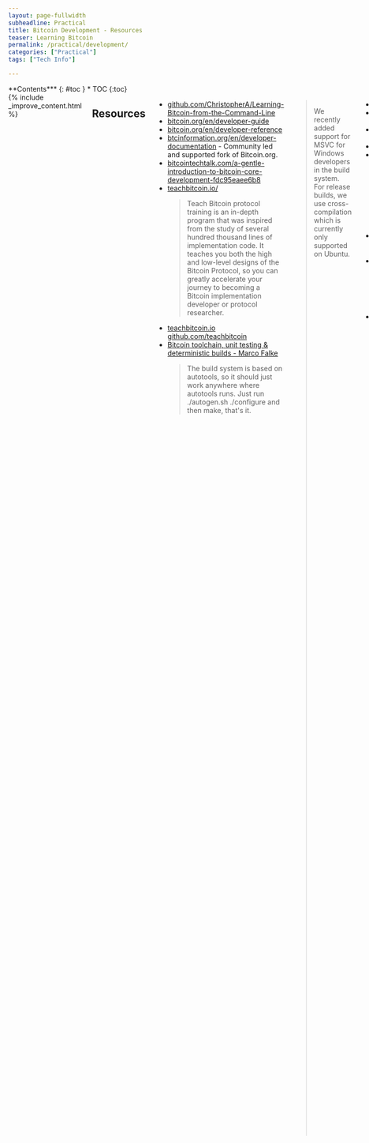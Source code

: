 ```yaml
---
layout: page-fullwidth
subheadline: Practical
title: Bitcoin Development - Resources
teaser: Learning Bitcoin 
permalink: /practical/development/
categories: ["Practical"]
tags: ["Tech Info"]

---
```


<div class="row">
<div class="medium-3 medium-push-9 columns" markdown="1">
<div class="panel radius" markdown="1">
**Contents***
{: #toc }
*  TOC
{:toc}
</div>
</div><!-- /.medium-4.columns -->



<div class="medium-9 medium-pull-3 columns" markdown="1">
{% include _improve_content.html %}


## Resources

* [github.com/ChristopherA/Learning-Bitcoin-from-the-Command-Line](https://github.com/ChristopherA/Learning-Bitcoin-from-the-Command-Line) 
* [bitcoin.org/en/developer-guide](https://bitcoin.org/en/developer-guide)
* [bitcoin.org/en/developer-reference](https://bitcoin.org/en/developer-reference)
* [btcinformation.org/en/developer-documentation](https://btcinformation.org/en/developer-documentation) - Community led and supported fork of Bitcoin.org. 
* [bitcointechtalk.com/a-gentle-introduction-to-bitcoin-core-development-fdc95eaee6b8](https://bitcointechtalk.com/a-gentle-introduction-to-bitcoin-core-development-fdc95eaee6b8) 
* [teachbitcoin.io/](https://teachbitcoin.io/) 
  > Teach Bitcoin protocol training is an in-depth program that was inspired from the study of several hundred thousand lines of implementation code. It teaches you both the high and low-level designs of the Bitcoin Protocol, so you can greatly accelerate your journey to becoming a Bitcoin implementation developer or protocol researcher. 
* [teachbitcoin.io](https://teachbitcoin.io) 
[github.com/teachbitcoin](https://github.com/teachbitcoin) 
* [Bitcoin toolchain, unit testing & deterministic builds - Marco Falke](http://diyhpl.us/wiki/transcripts/scalingbitcoin/tokyo-2018/edgedevplusplus/bitcoin-toolchain-unit-testing-and-deterministic-builds/) 
  > The build system is based on autotools, so it should just work anywhere where autotools runs. Just run ./autogen.sh ./configure and then make, that's it. 
>
>We recently added support for MSVC for Windows developers in the build system. For release builds, we use cross-compilation which is currently only supported on Ubuntu. 
* [bitcointechtalk.com/](https://bitcointechtalk.com/) 
* [programmingwithbitcoin.com/](https://programmingwithbitcoin.com/)
[jimmysong/programmingbitcoin](https://github.com/jimmysong/programmingbitcoin) Repository for the book.  
* [hackernoon.com/why-i-decided-to-build-bitcoin-from-scratch-d2ca7526d0ee](https://hackernoon.com/why-i-decided-to-build-bitcoin-from-scratch-d2ca7526d0ee) !
* [Why I Decided to Build Bitcoin from Scratch](https://hackernoon.com/why-i-decided-to-build-bitcoin-from-scratch-d2ca7526d0ee) 
* [twitter.com/udiWertheimer/status/1059371877775433728](https://twitter.com/udiWertheimer/status/1059371877775433728) 
  > [Udi Wertheimer (@udiWertheimer)](https://twitter.com/udiWertheimer) @DeHuntisOn 1/ Here are a few examples for using the command line to deepen your understanding of Bitcoin: * Use bitcoin-cli to work with your full node and learn its capabilities. @aantonop's 3rd chapter of Mastering Bitcoin and @ChristopherA's tutorial will help https:/...
* [Noded 0.4.0 with Jimmy Song](https://noded.org/podcast/noded-040-with-jimmy-song/) Michael Goldstein and Pierre Rochard have a conversation with Jimmy Song about Bitcoin forks and Programming Blockchain. 
* [A brief history of Bitcoin development - youtube](https://www.youtube.com/watch?v=ZfFNce6CVsE) !
  > gource animation of the bitcoin repository up to April 13 2017\. Feel free to improve on it. Things that are obviously missing is music, author name consolida... 
* [Taproot, and Schnorr, and SIGHASH_NOINPUT, oh my!](https://www.youtube.com/watch?v=YSUVRj8iznU) 
[Slides: Taproot, and Schnorr, and SIGHASH_NOINPUT](https://prezi.com/view/YkJwE7LYJzAzJw9g1bWV/) 
> Pieter Wuille, Bitcoin Core developer and Blockstream co-founder, spoke about Taproot, Schnorr, and SIGH... 
* [medium.com/tierion/how-to-create-and-verify-a-chainpoint-proof-eba52a7700e3](https://medium.com/tierion/how-to-create-and-verify-a-chainpoint-proof-eba52a7700e3) 
* [SF Bitcoin Developers](https://www.youtube.com/channel/UCREs0ConyCR2sEFf-DrLRMw) 
* [bitcoinbook/bitcoinbook](https://github.com/aantonop/bitcoinbook)
  > Mastering Bitcoin 2nd Edition - Programming the Open Blockchain
* [igorbarinov/awesome-bitcoin](https://github.com/igorbarinov/awesome-bitcoin) 
  > A curated list of bitcoin services and tools for software developers.
* [chaincodelabs/bitcoin-curriculum](https://github.com/chaincodelabs/bitcoin-curriculum)  *!!!!!!!!*
* [MrHash/bitcoin-dev-stack](https://github.com/MrHash/bitcoin-dev-stack)
* [Blockchain Development — Zero to Hero [Guide]](https://medium.com/programmers-blockchain/blockchain-development-mega-guide-5a316e6d10df)

### Read

* [aantonop/bitcoinbook](https://github.com/aantonop/bitcoinbook)  
* [manning.com/books/grokking-bitcoin](https://www.manning.com/books/grokking-bitcoin)
  * [kallerosenbaum/grokkingbitcoin](https://github.com/kallerosenbaum/grokkingbitcoin)
    > Source repository for Grokking Bitcoin, with clear explanations and many excellent illustrations, this book makes even the most highly technical topic accessible.
* [bitcoin.stackexchange.com/](https://bitcoin.stackexchange.com/) Q&A for Bitcoin crypto-currency enthusiasts
* [Elliptic Curve Cryptography A Gentle Introduction](https://andrea.corbellini.name/2015/05/17/elliptic-curve-cryptography-a-gentle-introduction/)
* [bitcoin-studio/Bitcoin-Programming-with-BitcoinJS](https://github.com/bitcoin-studio/Bitcoin-Programming-with-BitcoinJS) 
  > Bitcoin Programming with BitcoinJS and Bitcoin Core CLI - bitcoin-studio/Bitcoin-Programming-with-BitcoinJS
* [jimmysong/programmingbitcoin](https://github.com/jimmysong/programmingbitcoin)
[programmingbitcoin.com](https://programmingbitcoin.com/)

### Tools

* [bitkey.io/](https://bitkey.io/)
* [richardkiss/pycoin](https://github.com/richardkiss/pycoin)
  > Python-based Bitcoin and alt-coin utility library. - richardkiss/pycoin
* [libbitcoin/libbitcoin-explorer](https://github.com/libbitcoin/libbitcoin-explorer)
  > Bitcoin Command Line Tool. 
* [tsileo/txwatcher](https://github.com/tsileo/txwatcher)
  > A little Python utility that lets you monitor Bitcoin addresses through Blockchain Websocket API and perform custom callbacks. - tsileo/txwatcher
* [prettymuchbryce/hellobitcoin](https://github.com/prettymuchbryce/hellobitcoin)
  > A collection of simple programs which can generate bitcoin wallets, create and sign transactions, and send transactions over the bitcoin network. - prettymuchbryce/hellobitcoin
* [yogh.io/#mine:last](http://www.yogh.io/#mine:last)
* [miguelmota/cointop](https://github.com/miguelmota/cointop)
  > The fastest and most interactive terminal based UI application for tracking cryptocurrencies - miguelmota/cointop
* [bichenkk/coinmon](https://github.com/bichenkk/coinmon)
* [sr-gi/bitcoin_tools](https://github.com/sr-gi/bitcoin_tools)
  > Python Bitcoin tools. 
* [gdassori/spruned](https://github.com/gdassori/spruned)
  > A Bitcoin-without-Blockchain client w/ RPC that can provide any block or transaction - gdassori/spruned
* [madnight/bitcoin-chart-cli](https://github.com/madnight/bitcoin-chart-cli)
* [grondilu/bitcoin-bash-tools](https://github.com/grondilu/bitcoin-bash-tools)
  > Set of bitcoin-related bash functions. 
* [jonathancross/jc-docs](https://github.com/jonathancross/jc-docs)
  > Tools & Documentation from Jonathan Cross. 
* [graymauser/btcposbal2csv](https://github.com/graymauser/btcposbal2csv)
  > List all bitcoin addresses with positive balance. 
* [bitcoinjs/bip21](https://github.com/bitcoinjs/bip21)
  > A BIP21 compatible URL encoding utility library. 
* [SMH17/bitcoin-hacking-tools](https://github.com/SMH17/bitcoin-hacking-tools)
  > The source code of main tools used in Bitcoin "non-malware-based" attacks. - SMH17/bitcoin-hacking-tools
* [KanoczTomas/01Cnode](https://github.com/KanoczTomas/01Cnode)
  > tool to monitor full bitcoin node bitcoind-web. 
* [bitcoinj/httpseed](https://github.com/bitcoinj/httpseed)
  > Cartographer: A new type of seed for the Bitcoin network - bitcoinj/httpseed

### Api

* [block.io/](https://block.io/)
* [blockcypher.com/](https://www.blockcypher.com/)
* [Gem - Portfolio Tracker Does the Work for You](https://gem.co/)
  > Gem automatically syncs your balances, trade activity, and holdings across 20+ crypto exchanges, so you can keep your crypto portfolio up-to-date. Free app.
* [insight.is/](https://insight.is/) An open-source bitcoin blockchain API
* [chain.so/](http://chain.so/) Multi-Currency API for Developers
* [chain.com/](https://chain.com/)
* [Sequence by Chain](https://chain.com/) database for the token economy.
* [en.bitcoin.it/wiki/Bitcoin-JSON-RPC-Client](https://en.bitcoin.it/wiki/Bitcoin-JSON-RPC-Client)
* [docs.nomics.com/](https://docs.nomics.com/)
* [Nomics' Free Cryptocurrency & Bitcoin Market Data API](https://p.nomics.com/cryptocurrency-bitcoin-api)
  > The best free cryptocurrency and bitcoin API. Programmatically access current and historical price, markets, and exchange rate data from exchanges like Binance, Gemini, GDAX, and Poloniex. Quickly create mobile apps, charts, and pricing websites with our lightning fast R...
* [smartbit.com.au/](https://www.smartbit.com.au/)
* [Overtorment/Cashier-BTC](https://github.com/Overtorment/Cashier-BTC)
* [yasaricli/chainradar-api](https://github.com/yasaricli/chainradar-api)
* [RomelTorres/alpha_vantage](https://github.com/RomelTorres/alpha_vantage) - A python wrapper for Alpha Vantage API
* [danpaquin/coinbasepro-python](https://github.com/danpaquin/coinbasepro-python)
* [developers.coinbase.com/](https://developers.coinbase.com/) 
* [Coinbase Wallet](https://wallet.coinbase.com/)

### Scripting

* [twitter.com/lopp/status/1072156493116518400](https://twitter.com/lopp/status/1072156493116518400)
  > [nioctib.tech](https://nioctib.tech) has a neat animated Bitcoin script interpreter and debugger for those who want to better understand script execution. [t.co/5TAkdoPU7b](https://nioctib.tech/#/transaction/f2f398dace996dab12e0cfb02fb0b59de0ef0398be393d90ebc8ab397550370b/input/0/interpret?automatic=true) [gif](https://twitter.com/i/status/1072156493116518400)
* [liuhongchao/bitcoin4s](https://github.com/liuhongchao/bitcoin4s)
  > A Bitcoin Script interpreter and debugger in Scala - liuhongchao/bitcoin4s
* [openblockchains/programming-bitcoin-script](https://github.com/openblockchains/programming-bitcoin-script)
  > Programming Bitcoin Script Transaction (Crypto) Contracts Step-by-Step - Let&#39;s start with building your own bitcoin stack machine from zero / scratch and let&#39;s run your own bitcoin ...
* [ElementsProject/simplicity](https://github.com/ElementsProject/simplicity)
  > Simplicity is a blockchain programming language designed as an alternative to Bitcoin script. - ElementsProject/simplicity
* [Scriptless Scripts: How Bitcoin Can Support Smart Contracts...](https://bitcoinmagazine.com/articles/scriptless-scripts-how-bitcoin-can-support-smart-contracts-without-smart-contracts/)
* [Miniscript: practical composability for Bitcoin script](https://prezi.com/view/KH7AXjnse7glXNoqCxPH/)
* [webbtc.com/script](https://webbtc.com/script)
* [crmarsh.com/script-playground/](https://www.crmarsh.com/script-playground/)
* [siminchen/bitcoinIDE](https://github.com/siminchen/bitcoinIDE) 
  > A Bitcoin Script IDE to facilitate the learning, testing, and teaching of Bitcoin Script.
* [kallewoof/btcdeb](https://github.com/kallewoof/btcdeb)

### Wallet

* [bitgo.github.io/bitgo-docs/](https://bitgo.github.io/bitgo-docs/)
* [blockchain.com/api](https://www.blockchain.com/api) 
* [bip32.org/](http://bip32.org/)
* [Coinbase Digital Currency API](https://developers.coinbase.com/)
* [bitpay/copay](https://github.com/bitpay/copay)
  > Copay is a secure Bitcoin and Bitcoin Cash wallet platform for both desktop and mobile devices. - bitpay/copay
* [OutCast3k/coinbin](https://github.com/OutCast3k/coinbin/)
  > Javascript Bitcoin Wallet. Supports Multisig, Stealth, HD, SegWit, Bech32, Time Locked Addresses, RBF and more! - OutCast3k/coinbin
* [spesmilo/electrum](https://github.com/spesmilo/electrum)
* [zkSNACKs/WalletWasabi](https://github.com/zkSNACKs/WalletWasabi)
  > Open-source, non-custodial, privacy focused Bitcoin wallet for Windows, Linux, and Mac. Built-in Tor, CoinJoin, and coin control features. - zkSNACKs/WalletWasabi
* [OutCast3k/coinbin](https://github.com/OutCast3k/coinbin)
  > Javascript Bitcoin Wallet. Supports Multisig, Stealth, HD, SegWit, Bech32, Time Locked Addresses, RBF and more! - OutCast3k/coinbin
* [blockchain/service-my-wallet-v3](https://github.com/blockchain/service-my-wallet-v3)
  > Blockchain Wallet API Service. 
* [gurnec/btcrecover](https://github.com/gurnec/btcrecover)
  > An open source Bitcoin wallet password and seed recovery tool designed for the case where you already know most of your password/seed, but need assistance in trying different possible combinations....
* [ryancdotorg/brainflayer](https://github.com/ryancdotorg/brainflayer)
  > A proof-of-concept cracker for cryptocurrency brainwallets and other low entropy key alogrithms. - ryancdotorg/brainflayer
* [Isaacdelly/Plutus](https://github.com/Isaacdelly/Plutus)
  > An automated bitcoin wallet collider that brute forces random wallet addresses - Isaacdelly/Plutus
* [johnathanmartin/piWallet](https://github.com/johnathanmartin/piWallet)
piWallet is an open source program developed by Johnathan Martin that allows almost anyone to setup an online web wallet for a cryptocurrency. - johnathanmartin/piWallet
* [terryjiao/BitcoinWallet](https://github.com/terryjiao/BitcoinWallet)
  > Bitcoin and ETH wallet. 
* [jakewins/findbtc](https://github.com/jakewins/findbtc)
* [bitcoinjs/wif](https://github.com/bitcoinjs/wif)
  > Bitcoin Wallet Import Format JS encoding/decoding module - bitcoinjs/wif
* [KZen-networks/gotham-city](https://github.com/KZen-networks/gotham-city)
  > Gotham city is a fully functional project to demonstrate real-life example of minimalist Bitcoin decentralized HD wallet using 2 party ECDSA - KZen-networks/gotham-city
* [metamarcdw/nowallet](https://github.com/metamarcdw/nowallet)
* [ognus/wallet-address-validator](https://github.com/ognus/wallet-address-validator)
  > Useful library for validation of Bitcoin, Litecoin, Ethereum and other cryptocoin addresses - ognus/wallet-address-validator
* [BobWallet/BobWallet](https://github.com/BobWallet/BobWallet)
  > Bitcoin Privacy Wallet. 

#### Keys

* [bitcoinjs/bip39](https://github.com/bitcoinjs/bip39)
  > JavaScript implementation of Bitcoin BIP39: Mnemonic code for generating deterministic keys - bitcoinjs/bip39
* [trezor/python-mnemonic](https://github.com/trezor/python-mnemonic)
  > :snake: Mnemonic code for generating deterministic keys, BIP39 - trezor/python-mnemonic
* [bitcoinjs/bip38](https://github.com/bitcoinjs/bip38)
  > BIP38 is a standard process to encrypt Bitcoin and crypto currency private keys that is less susceptible to brute force attacks thus protecting the user. - bitcoinjs/bip38
* [onmyway133/AddressGenerator](https://github.com/onmyway133/AddressGenerator)
  > A macOS app to safely generate cryptocurrency address - onmyway133/AddressGenerator
* [tintinweb/ecdsa-private-key-recovery](https://github.com/tintinweb/ecdsa-private-key-recovery)
  > A simple library to recover the private key of ECDSA and DSA signatures sharing the same nonce k and therefore having identical signature parameter r - tintinweb/ecdsa-private-key-recovery
* [NovaCrypto/BIP39](https://github.com/NovaCrypto/BIP39)
Java Microlibrary implementation of BIP0039.
* [Destiner/blocksmith](https://github.com/Destiner/blocksmith)
* [anderson-arlen/cryptoseed](https://github.com/anderson-arlen/cryptoseed)
* [bitcoinjs/bip32-utils](https://github.com/bitcoinjs/bip32-utils)
  > A small set of utilities for use with BIP32 HD key nodes - bitcoinjs/bip32-utils
* [A New Mnemonic Seed Scheme Idea](https://medium.com/@thepiratewhocantbenamed/a-new-mnemonic-seed-scheme-idea-7cf5395ac77e)
* [Network-less VM Bitcoin Storage](https://medium.com/@notgrubles/network-less-vm-bitcoin-storage-29e7d53a17b0)
  > Creating an offline virtual machine with Qubes OS to generate Bitcoin keys.

### Test-nets


* [blockstream.info/testnet/](https://blockstream.info/testnet/)
* [Bitcoin Testnet Explorer](https://blockstream.info/testnet/)

### Explorers


* [janoside/btc-rpc-explorer](https://github.com/janoside/btc-rpc-explorer) - [btc.chaintools.io](https://btc.chaintools.io) (demo)
  > Simple, database-free, self-hosted Bitcoin blockchain explorer, via RPC. Built with Node.js, express, bootstrap-v4.
* [JornC/bitcoin-transaction-explorer](https://github.com/JornC/bitcoin-transaction-explorer)
  > Simple and pure block explorer you can run on top of a full node - yogh-io/bitcoin-transaction-explorer
* [yogh-io/bitcoin-transaction-explorer](https://github.com/yogh-io/bitcoin-transaction-explorer)

### Exchange

* [bitcoin-otc.com/](https://bitcoin-otc.com/) #bitcoin-otc is an over-the-counter marketplace for trading with bitcoin. The marketplace is located in #bitcoin-otc channel on the freenode IRC network. If you don't have an IRC client, click here to visit the channel with your web browser.
* [ExchangeUnion/xud](https://github.com/ExchangeUnion/xud)
* [phil8192/limit-order-book](https://github.com/phil8192/limit-order-book) - Bitstamp real time console based limit order book. 
* [go-faast/faast-web](https://github.com/go-faast/faast-web)

### Fork

* [en.bitcoinwiki.org/wiki/Creating_forks](https://en.bitcoinwiki.org/wiki/Creating_forks)
* [Creating forks](https://en.bitcoinwiki.org/wiki/Creating_forks)
* [bitcointalk.org/index.php?topic=2836875.0](https://bitcointalk.org/index.php?topic=2836875.0)
* [LoyceV's Bitcoin Fork claiming guide (and service)](https://bitcointalk.org/index.php?topic=2836875.0)

### Anchor

* [exonum/exonum-btc-anchoring](https://github.com/exonum/exonum-btc-anchoring)

### Encryption

* [bitauth/bitcoin-ts](https://github.com/bitauth/bitcoin-ts)
  > WebAssembly versions of secp256k1, ripemd160, sha256, sha512, and sha1 - bitauth/bitcoin-ts
* [nayuki/Bitcoin-Cryptography-Library](https://github.com/nayuki/Bitcoin-Cryptography-Library)
* [Tierion/merkle-tools](https://github.com/Tierion/merkle-tools)
  > Tools for creating Merkle trees, generating merkle proofs, and verification of merkle proofs.
* [mcdallas/cryptotools](https://github.com/mcdallas/cryptotools)
* [Okamoto Beats Schnorr: On the Provable Security of Multi-Signatures](https://m.apograf.io/articles/13486)

### Mobile

* [consenlabs/token-core-ios](https://github.com/consenlabs/token-core-ios) 
  > a blockchain private key management library on iOS - consenlabs/token-core-ios
* [horizontalsystems/unstoppable-wallet-android](https://github.com/horizontalsystems/unstoppable-wallet-android)
  > A secure and decentralized Bitcoin and other cryptocurrency wallet for Android phones. Supports Bitcoin, Ethereum, EOS, Binance Chain, Bitcoin Cash, DASH, ... - 
* [ConsensusJ/consensusj](https://github.com/ConsensusJ/consensusj)
  > Cryptocurrency components for JVM & Android (JSON client & server support, services, DSL, CLI) - ConsensusJ/consensusj
* [ubiratansoares/blockked](https://github.com/ubiratansoares/blockked)
* [horizontalsystems/bitcoin-kit-android](https://github.com/horizontalsystems/bitcoin-kit-android)
  > Full Bitcoin library for Android, implemented on Kotlin. Complete SPV wallet implementation for Bitcoin, Bitcoin Cash and Dash blockchains. - horizontalsystems/bitcoin-kit-android
* [yenom/BitcoinKit](https://github.com/yenom/BitcoinKit)
  > Bitcoin protocol toolkit for Swift. 
* [bitcoin-wallet/bitcoin-wallet](https://github.com/bitcoin-wallet/bitcoin-wallet)
  > Bitcoin Wallet app for your Android device. Standalone Bitcoin node, no centralized backend required. - bitcoin-wallet/bitcoin-wallet
* [horizontalsystems/bitcoin-kit-ios](https://github.com/horizontalsystems/bitcoin-kit-ios)
  > Full Bitcoin library for iOS, implemented on Swift. SPV wallet implementation for Bitcoin, Bitcoin Cash and Dash blockchains. - horizontalsystems/bitcoin-kit-ios
* [oleganza/CoreBitcoin](https://github.com/oleganza/CoreBitcoin)

### Wordpress

* [cryptoapi/Bitcoin-Wordpress-Plugin](https://github.com/cryptoapi/Bitcoin-Wordpress-Plugin)

### Java-scala

* [knowm/XChange](https://github.com/knowm/XChange)
  > XChange is a Java library providing a streamlined API for interacting with 60+ Bitcoin and Altcoin exchanges providing a consistent interface for trading and accessing market data. - knowm/XChange
* [bitcoin-s · Bitcoin implementation in Scala](https://bitcoin-s.org/)
[bitcoin-s/bitcoin-s](https://github.com/bitcoin-s/bitcoin-s)
> Bitcoin Implementation in Scala. 
* [bitcoinj.github.io/](https://bitcoinj.github.io/)
[bitcoinj/bitcoinj](https://github.com/bitcoinj/bitcoinj)
> A library for working with Bitcoin. 
* [ACINQ/eclair](https://github.com/ACINQ/eclair)
  > A scala implementation of the Lightning Network. 
 
### Javascript

* [cryptocoinjs/awesome-cryptocoinjs](https://github.com/cryptocoinjs/awesome-cryptocoinjs)
  > Useful crypto coins JavaScript libraries. 
* [bitpay/bitcore/tree/v8.0.0/packages/bitcore-lib](https://github.com/bitpay/bitcore/tree/v8.0.0/packages/bitcore-lib)
  > A full stack for bitcoin and blockchain-based applications
* [bitcoinjs](https://github.com/bitcoinjs)
[bitcoinjs/bitcoinjs-lib](https://github.com/bitcoinjs/bitcoinjs-lib)
* [CryptoCoinJS](http://cryptocoinjs.com/)
  > CryptoCoinJS Bitcoin and Crypto Currency JavaScript Library
* [blocktrail/blocktrail-sdk-nodejs](https://github.com/blocktrail/blocktrail-sdk-nodejs)
  > BlockTrail's Developer Friendly NodeJS SDK for the BlockTrail API
* [bcoin-org/bcoin](https://github.com/bcoin-org/bcoin)
  > Javascript bitcoin library for node.js and browsers
* [imfly/bitcoin-on-nodejs](https://github.com/imfly/bitcoin-on-nodejs)
  >《Node.js区块链开发》（网名《Nodejs开发加密货币》），纸质书籍和在线培训已经全部开启. 
* [bitcoinjs/bip32](https://github.com/bitcoinjs/bip32)
  > A BIP32 compatible library. 
* [bitcoinjs/indexd](https://github.com/bitcoinjs/indexd)
  > An external bitcoind index management service module - bitcoinjs/indexd

### Python

* [blocktrail/blocktrail-sdk-python](https://github.com/blocktrail/blocktrail-sdk-python)
  > Python BlockTrail's Developer Friendly SDK for the BlockTrail API
* [etotheipi/BitcoinArmory](https://github.com/etotheipi/BitcoinArmory)
* [F483/btctxstore](https://github.com/F483/btctxstore)
  > I simple library to store/retrieve information in bitcoin transactions using OP_RETURN - F483/btctxstore
* [vbuterin/pybitcointools](https://github.com/vbuterin/pybitcointools)
  > SImple, common-sense Bitcoin-themed Python ECC library - vbuterin/pybitcointools
* [richardkiss/pycoin](https://github.com/richardkiss/pycoin)
  > Python-based Bitcoin and alt-coin utility library. - richardkiss/pycoin
* [sr-gi/bitcoin_tools](https://github.com/sr-gi/bitcoin_tools)
  > Python Bitcoin tools. 
* [Dumbcoin](https://github.com/julienr/ipynb_playground/blob/master/bitcoin/dumbcoin/dumbcoin.ipynb) - An educational python implementation of a bitcoin-like blockchain
* [ofek/bit](https://github.com/ofek/bit)
  > Bitcoin made easy. 
* [chainside/btcpy](https://github.com/chainside/btcpy)
  > A Python3 SegWit-compliant library which provides tools to handle Bitcoin data structures in a simple fashion. - chainside/btcpy
* [ascribe/transactions](https://github.com/ascribe/transactions)
  > transactions: Bitcoin for humans. 

### Net-libraries

* [MetacoSA/NBitcoin](https://github.com/MetacoSA/NBitcoin)
  > Comprehensive Bitcoin library for the .NET framework. - MetacoSA/NBitcoin
* [cryptean/bitcoinlib](https://github.com/cryptean/bitcoinlib)
  > Bitcoin Core RPC compatible, battle-tested .NET library and RPC wrapper for Bitcoin and Altcoins - cryptean/bitcoinlib
* [MetacoSA/QBitNinja](https://github.com/MetacoSA/QBitNinja)

### Ruby

* [lian/bitcoin-ruby](https://github.com/lian/bitcoin-ruby)
  > bitcoin utils and protocol in ruby. 

### Golang

* [piotrnar/gocoin](https://github.com/piotrnar/gocoin)
  > Full bitcoin solution written in Go (golang). 
 
### C++

* [libbitcoin.org/](https://libbitcoin.org/)
* [ElementsProject/libwally-core](https://github.com/ElementsProject/libwally-core)
  > Useful primitives for wallets. 
* [bitcoin-core/secp256k1](https://github.com/bitcoin-core/secp256k1)
  > Optimized C library for EC operations on curve secp256k1 - bitcoin-core/secp256k1

### PHP

* [coinspark/php-OP_RETURN](https://github.com/coinspark/php-OP_RETURN)
  > Simple PHP commands and library for using bitcoin OP_RETURNs. 
* [blocktrail/blocktrail-sdk-php](https://github.com/blocktrail/blocktrail-sdk-php)
  > BlockTrail's Developer Friendly PHP SDK for the BlockTrail API 
* [Bit-Wasp/bitcoin-php](https://github.com/Bit-Wasp/bitcoin-php)

### Rust

* [mikispag/bitiodine](https://github.com/mikispag/bitiodine)
  > A Rust Bitcoin blockchain parser with clustering capabilities, allowing to group together addresses in ownership clusters. Please contact @mikispag if interested in using BitIodine for any real-wor...
* [cryptean/bitcoinlib](https://github.com/cryptean/bitcoinlib)
  > Bitcoin Core RPC compatible, battle-tested .NET library and RPC wrapper for Bitcoin and Altcoins
* [tomasvdw/bitcrust](https://github.com/tomasvdw/bitcrust)
  > Bitcoin software suite. 

</div>
</div>